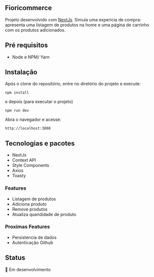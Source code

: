 ## Fioricommerce

Projeto desenvolvido com [NextJs](https://nextjs.org/). Simula uma expericia de compra: apresenta uma listagem de produtos na home e uma página de carrinho com os produtos adicionados.

## Pré requisitos

- Node e NPM/ Yarn

## Instalação

Após o clone do repositório, entre no diretório do projeto e execute:

```
npm install
```

e depois (para executar o projeto)

```
npm run dev
```

Abra o navegador e acesse: 
```
http://localhost:3000
```
## Tecnologias e pacotes

- NextJs
- Context API
- Style Components
- Axios
- Toasty

### Features

- Listagem de produtos
- Adiciona produto
- Remove produtos
- Atualiza quandidade de produto

### Proximas Features

- Persistencia de dados
- Autenticação Github

## Status
:construction: Em desenvolvimento